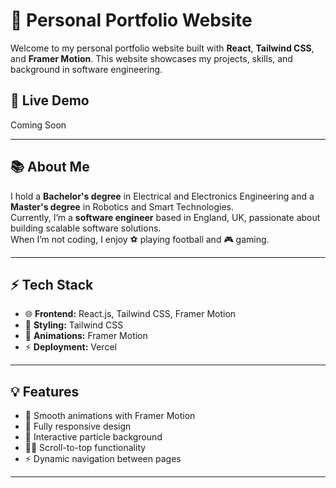 # 🌟 Personal Portfolio Website

Welcome to my personal portfolio website built with **React**, **Tailwind CSS**, and **Framer Motion**. This website showcases my projects, skills, and background in software engineering.

## 🚀 Live Demo
<!--👉 [View Live Portfolio](https://your-portfolio-link.vercel.app) -->
Coming Soon

---

## 📚 About Me
I hold a **Bachelor's degree** in Electrical and Electronics Engineering and a **Master's degree** in Robotics and Smart Technologies.  
Currently, I’m a **software engineer** based in England, UK, passionate about building scalable software solutions.  
When I’m not coding, I enjoy ⚽ playing football and 🎮 gaming.

---

## ⚡ Tech Stack
- 🌐 **Frontend:** React.js, Tailwind CSS, Framer Motion  
- 🎨 **Styling:** Tailwind CSS  
- 🎥 **Animations:** Framer Motion  
- ⚡ **Deployment:** Vercel  

---

## 💡 Features
- 🚀 Smooth animations with Framer Motion  
- 🎨 Fully responsive design  
- 🌌 Interactive particle background  
- 🏃‍♂️ Scroll-to-top functionality  
- ⚡ Dynamic navigation between pages  

---



